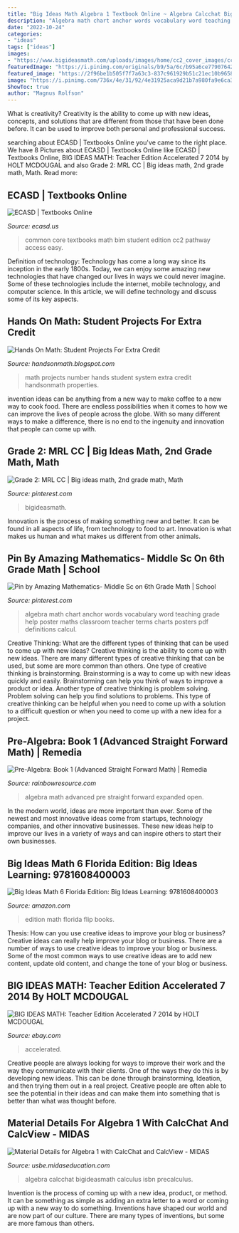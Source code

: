 ```yaml
---
title: "Big Ideas Math Algebra 1 Textbook Online ~ Algebra Calcchat Bigideasmath Calculus Isbn Precalculus"
description: "Algebra math chart anchor words vocabulary word teaching grade help poster maths classroom teacher terms charts posters pdf definitions calcul"
date: "2022-10-24"
categories:
- "ideas"
tags: ["ideas"]
images:
- "https://www.bigideasmath.com/uploads/images/home/cc2_cover_images/cc2_cvr_red_pe.png"
featuredImage: "https://i.pinimg.com/originals/b9/5a/6c/b95a6ce77907642cba90ba41a8860921.jpg"
featured_image: "https://2f96be1b505f7f7a63c3-837c961929b51c21ec10b9658b068d6c.ssl.cf2.rackcdn.com/products/050327i01.jpg"
image: "https://i.pinimg.com/736x/4e/31/92/4e31925aca9d21b7a980fa9e6ca3ea50.jpg"
ShowToc: true
author: "Magnus Rolfson"
---
```



What is creativity?
Creativity is the ability to come up with new ideas, concepts, and solutions that are different from those that have been done before. It can be used to improve both personal and professional success.

	

		
searching about ECASD | Textbooks Online you've came to the right place. We have 8 Pictures about ECASD | Textbooks Online like ECASD | Textbooks Online, BIG IDEAS MATH: Teacher Edition Accelerated 7 2014 by HOLT MCDOUGAL and also Grade 2: MRL CC | Big ideas math, 2nd grade math, Math. Read more:
		
    
## ECASD | Textbooks Online

<img loading=lazy src="https://www.bigideasmath.com/uploads/images/home/cc2_cover_images/cc2_cvr_red_pe.png" onerror="this.onerror=null;this.src='https://tse4.mm.bing.net/th?id=OIP.HLYjbrCl5_KU3qlaElzcQgHaJl&amp;pid=15.1';" alt="ECASD | Textbooks Online">

_Source: ecasd.us_

>common core textbooks math bim student edition cc2 pathway access easy. 

	

Definition of technology:
Technology has come a long way since its inception in the early 1800s. Today, we can enjoy some amazing new technologies that have changed our lives in ways we could never imagine. Some of these technologies include the internet, mobile technology, and computer science. In this article, we will define technology and discuss some of its key aspects.

    
## Hands On Math: Student Projects For Extra Credit

<img loading=lazy src="http://3.bp.blogspot.com/-0NfDk7FMd0w/TbdKRYolMtI/AAAAAAAAA8s/rEiG45R2A5U/s1600/IMAG0128.jpg" onerror="this.onerror=null;this.src='https://tse1.mm.bing.net/th?id=OIP.3cYHvaAHdBEmRc0a1a5JygHaMY&amp;pid=15.1';" alt="Hands On Math: Student Projects For Extra Credit">

_Source: handsonmath.blogspot.com_

>math projects number hands student system extra credit handsonmath properties. 

	

invention ideas can be anything from a new way to make coffee to a new way to cook food. There are endless possibilities when it comes to how we can improve the lives of people across the globe. With so many different ways to make a difference, there is no end to the ingenuity and innovation that people can come up with.

    
## Grade 2: MRL CC | Big Ideas Math, 2nd Grade Math, Math

<img loading=lazy src="https://i.pinimg.com/736x/4e/31/92/4e31925aca9d21b7a980fa9e6ca3ea50.jpg" onerror="this.onerror=null;this.src='https://tse4.mm.bing.net/th?id=OIP.dpjCEDWKo44H2bbgHeQfAwAAAA&amp;pid=15.1';" alt="Grade 2: MRL CC | Big ideas math, 2nd grade math, Math">

_Source: pinterest.com_

>bigideasmath. 

	

Innovation is the process of making something new and better. It can be found in all aspects of life, from technology to food to art. Innovation is what makes us human and what makes us different from other animals.

    
## Pin By Amazing Mathematics- Middle Sc On 6th Grade Math | School

<img loading=lazy src="https://i.pinimg.com/originals/b9/5a/6c/b95a6ce77907642cba90ba41a8860921.jpg" onerror="this.onerror=null;this.src='https://tse2.mm.bing.net/th?id=OIP.JDWvI9mqkUSFSG1KJrJxFgAAAA&amp;pid=15.1';" alt="Pin by Amazing Mathematics- Middle Sc on 6th Grade Math | School">

_Source: pinterest.com_

>algebra math chart anchor words vocabulary word teaching grade help poster maths classroom teacher terms charts posters pdf definitions calcul. 

	

Creative Thinking: What are the different types of thinking that can be used to come up with new ideas?
Creative thinking is the ability to come up with new ideas. There are many different types of creative thinking that can be used, but some are more common than others. One type of creative thinking is brainstorming. Brainstorming is a way to come up with new ideas quickly and easily. Brainstorming can help you think of ways to improve a product or idea. Another type of creative thinking is problem solving. Problem solving can help you find solutions to problems. This type of creative thinking can be helpful when you need to come up with a solution to a difficult question or when you need to come up with a new idea for a project.

    
## Pre-Algebra: Book 1 (Advanced Straight Forward Math) | Remedia

<img loading=lazy src="https://2f96be1b505f7f7a63c3-837c961929b51c21ec10b9658b068d6c.ssl.cf2.rackcdn.com/products/050327i01.jpg" onerror="this.onerror=null;this.src='https://tse2.mm.bing.net/th?id=OIP.nzvgFQlROa_l2UvSpmoLpwHaJz&amp;pid=15.1';" alt="Pre-Algebra: Book 1 (Advanced Straight Forward Math) | Remedia">

_Source: rainbowresource.com_

>algebra math advanced pre straight forward expanded open. 

	

In the modern world, ideas are more important than ever. Some of the newest and most innovative ideas come from startups, technology companies, and other innovative businesses. These new ideas help to improve our lives in a variety of ways and can inspire others to start their own businesses.

    
## Big Ideas Math 6 Florida Edition: Big Ideas Learning: 9781608400003

<img loading=lazy src="http://ecx.images-amazon.com/images/I/51yZwOJ4csL._SL500_SY344_BO1,204,203,200_.jpg" onerror="this.onerror=null;this.src='https://tse1.mm.bing.net/th?id=OIP.ByfN-4vOM5nTl7qliCEvrwAAAA&amp;pid=15.1';" alt="Big Ideas Math 6 Florida Edition: Big Ideas Learning: 9781608400003">

_Source: amazon.com_

>edition math florida flip books. 

	

Thesis: How can you use creative ideas to improve your blog or business?
Creative ideas can really help improve your blog or business. There are a number of ways to use creative ideas to improve your blog or business. Some of the most common ways to use creative ideas are to add new content, update old content, and change the tone of your blog or business.

    
## BIG IDEAS MATH: Teacher Edition Accelerated 7 2014 By HOLT MCDOUGAL

<img loading=lazy src="https://productimages.worldofbooks.com/1608405257.jpg" onerror="this.onerror=null;this.src='https://tse3.mm.bing.net/th?id=OIP.Wz1gS4pqlRHbabjUqFF8XgAAAA&amp;pid=15.1';" alt="BIG IDEAS MATH: Teacher Edition Accelerated 7 2014 by HOLT MCDOUGAL">

_Source: ebay.com_

>accelerated. 

	

Creative people are always looking for ways to improve their work and the way they communicate with their clients. One of the ways they do this is by developing new ideas. This can be done through brainstorming, Ideation, and then trying them out in a real project. Creative people are often able to see the potential in their ideas and can make them into something that is better than what was thought before.

    
## Material Details For Algebra 1 With CalcChat And CalcView - MIDAS

<img loading=lazy src="https://s3.amazonaws.com/midas-instructional-materials/81525727-cba2-47bd-8fb3-e9d168e3101c/Algebra1.jpg" onerror="this.onerror=null;this.src='https://tse2.mm.bing.net/th?id=OIP.C4qdb4Zk-cLsyH9XHQwLHwHaKI&amp;pid=15.1';" alt="Material Details for Algebra 1 with CalcChat and CalcView - MIDAS">

_Source: usbe.midaseducation.com_

>algebra calcchat bigideasmath calculus isbn precalculus. 

	

Invention is the process of coming up with a new idea, product, or method. It can be something as simple as adding an extra letter to a word or coming up with a new way to do something. Inventions have shaped our world and are now part of our culture. There are many types of inventions, but some are more famous than others.


